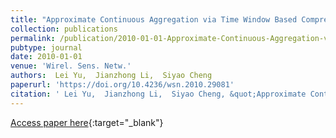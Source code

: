 ```yaml
---
title: "Approximate Continuous Aggregation via Time Window Based Compression and Sampling in WSNs"
collection: publications
permalink: /publication/2010-01-01-Approximate-Continuous-Aggregation-via-Time-Window-Based-Compression-and-Sampling-in-WSNs
pubtype: journal
date: 2010-01-01
venue: 'Wirel. Sens. Netw.'
authors:  Lei Yu,  Jianzhong Li,  Siyao Cheng
paperurl: 'https://doi.org/10.4236/wsn.2010.29081'
citation: ' Lei Yu,  Jianzhong Li,  Siyao Cheng, &quot;Approximate Continuous Aggregation via Time Window Based Compression and Sampling in WSNs.&quot; Wirel. Sens. Netw., 2010.'
---
```

[Access paper here](https://doi.org/10.4236/wsn.2010.29081){:target="_blank"}
